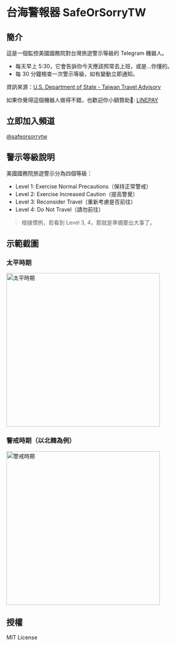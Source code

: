 # 台海警報器 SafeOrSorryTW

## 簡介
這是一個監控美國國務院對台灣旅遊警示等級的 Telegram 機器人。

- 每天早上 5:30，它會告訴你今天應該照常去上班，或是...你懂的。
- 每 30 分鐘檢查一次警示等級，如有變動立即通知。

資訊來源：[U.S. Department of State - Taiwan Travel Advisory](https://travel.state.gov/content/travel/en/traveladvisories/traveladvisories/taiwan-travel-advisory.html)

如果你覺得這個機器人做得不錯，也歡迎你小額贊助🧎: [LINEPAY](https://tinyurl.com/29tdpvw4)

## 立即加入頻道
[@safeorsorrytw](https://t.me/safeorsorrytw)

## 警示等級說明
美國國務院旅遊警示分為四個等級：

- Level 1: Exercise Normal Precautions（保持正常警戒）
- Level 2: Exercise Increased Caution（提高警覺）
- Level 3: Reconsider Travel（重新考慮是否前往）
- Level 4: Do Not Travel（請勿前往）

>根據慣例，若看到 Level 3, 4，那就是準備要出大事了。

## 示範截圖

### 太平時期
<img src="img/safe_time.jpg" width="400" alt="太平時期">

### 警戒時期（以北韓為例）
<img src="img/sorry_time.jpg" width="400" alt="警戒時期">

## 授權
MIT License

